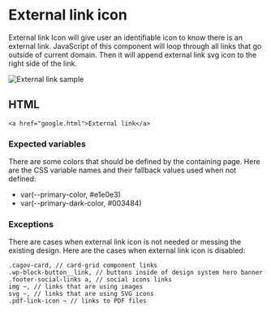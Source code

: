 # External link icon

External link Icon will give user an identifiable icon to know there is an external link. JavaScript of this component will loop through all links that go outside of current domain. Then it will append external link svg icon to the right side of the link.

<img src="https://github.com/cagov/design-system/blob/external-link/components/external-link-icon/img/external-link-icon.jpg?raw=true" alt="External link sample">

## HTML

```
<a href="google.html">External link</a>

```

### Expected variables

There are some colors that should be defined by the containing page. Here are the CSS variable names and their fallback values used when not defined:


- var(--primary-color, #e1e0e3)
- var(--primary-dark-color, #003484)

### Exceptions

There are cases when external link icon is not needed or messing the existing design. Here are the cases when external link icon is disabled:

```
.cagov-card, // card-grid component links
.wp-block-button__link, // buttons inside of design system hero banner
.footer-social-links a, // social icons links
img ~, // links that are using images
svg ~, // links that are using SVG icons
.pdf-link-icon ~ // links to PDF files

```